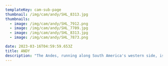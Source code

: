 ```yaml
---
templateKey: cam-sub-page
thumbnail: /img/cam/andy/SHL_8313.jpg
thumbnails:
  - image: /img/cam/andy/SHL_7912.png
  - image: /img/cam/andy/SHL_7709.jpg
  - image: /img/cam/andy/SHL_8313.jpg
  - image: /img/cam/andy/SHL_7873.png

date: 2023-03-16T04:59:59.653Z
title: ANDY 
description: "The Andes, running along South America's western side, is among the world's longest mountain ranges. Its varied terrain encompasses glaciers, volcanoes, grassland, desert, lakes and forest. The mountains shelter pre-Columbian archaeological sites and wildlife including chinchillas and condors. From Venezuela in the north, the range passes through Colombia, Ecuador, Peru, Bolivia, Argentina and Chile."
---
```

